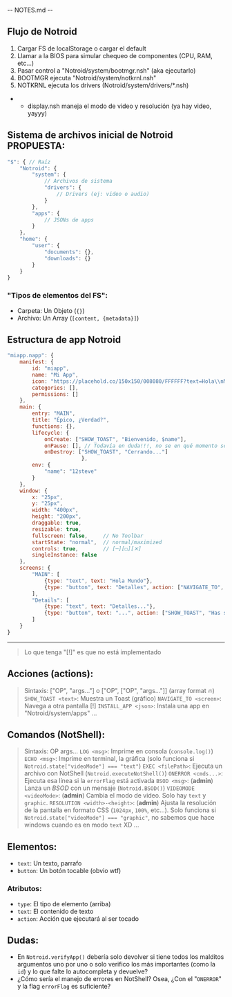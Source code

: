 -- NOTES.md --
## Flujo de Notroid
1. Cargar FS de localStorage o cargar el default
2. Llamar a la BIOS para simular chequeo de componentes (CPU, RAM, etc...)
3. Pasar control a "Notroid/system/bootmgr.nsh" (aka ejecutarlo)
4. BOOTMGR ejecuta "Notroid/system/notkrnl.nsh"
5. NOTKRNL ejecuta los drivers (Notroid/system/drivers/*.nsh)
- - display.nsh maneja el modo de video y resolución (ya hay video, yayyy)

## Sistema de archivos inicial de Notroid PROPUESTA:
```js
"$": { // Raíz
    "Notroid": {
        "system": {
            // Archivos de sistema
            "drivers": {
                // Drivers (ej: video o audio)
            }
        },
        "apps": {
            // JSONs de apps
        }
    },
    "home": {
        "user": {
            "documents": {},
            "downloads": {}
        }
    }
}
```
### "Tipos de elementos del FS":
- Carpeta: Un Objeto (`{}`)
- Archivo: Un Array  (`[content, {metadata}]`)

## Estructura de app Notroid
```js
"miapp.napp": {
    manifest: {
        id: "miapp",
        name: "Mi App",
        icon: "https://placehold.co/150x150/008080/FFFFFF?text=Hola\\nMundo",
        categories: [],
        permissions: []
    },
    main: {
        entry: "MAIN",
        title: "Épico, ¿Verdad?",
        functions: {},
        lifecycle: {
            onCreate: ["SHOW_TOAST", "Bienvenido, $name"],
            onPause: [], // Todavía en duda!!!, no se en qué momento se ejecutaría
            onDestroy: ["SHOW_TOAST", "Cerrando..."]
                        },
        env: {
            "name": "12steve"
        }
    },
    window: {
        x: "25px",
        y: "25px",
        width: "400px",
        height: "200px",
        draggable: true,
        resizable: true,
        fullscreen: false,     // No Toolbar
        startState: "normal",  // normal/maximized
        controls: true,        // [─][◻][✕]
        singleInstance: false
    },
    screens: {
        "MAIN": [
            {type: "text", text: "Hola Mundo"},
            {type: "button", text: "Detalles", action: ["NAVIGATE_TO", "Details"]}
        ],
        "Details": [
            {type: "text", text: "Detalles..."},
            {type: "button", text: "...", action: ["SHOW_TOAST", "Has sido un gran explorador, pequeño bro 🗿🔥"]}
        ]
    }
}
```
---

> Lo que tenga "[!]" es que no está implementado

## Acciones (actions):
> Sintaxis: ["OP", "args..."] o ["OP", ["OP", "args..."]] (array format 🔥)
`SHOW_TOAST <text>`: Muestra un Toast (gráfico)
`NAVIGATE_TO <screen>`: Navega a otra pantalla
[!] `INSTALL_APP <json>`: Instala una app en "Notroid/system/apps"
...

## Comandos (NotShell):
> Sintaxis: OP args...
`LOG <msg>`: Imprime en consola (`console.log()`)
`ECHO <msg>`: Imprime en terminal, la gráfica (solo funciona si `Notroid.state["videoMode"] === "text"`)
`EXEC <filePath>`: Ejecuta un archivo con NotShell (`Notroid.executeNotShell()`)
`ONERROR <cmds...>`: Ejecuta esa línea si la `errorFlag` está activada
`BSOD <msg>`: (**admin**) Lanza un *BSOD* con un mensaje (`Notroid.BSOD()`)
`VIDEOMODE <videoMode>`: (**admin**) Cambia el modo de video. Solo hay `text` y `graphic`.
`RESOLUTION <width>-<height>`: (**admin**) Ajusta la resolución de la pantalla en formato CSS (`1024px`, `100%`, etc...). Solo funciona si `Notroid.state["videoMode"] === "graphic"`, no sabemos que hace windows cuando es en modo `text` XD
...

## Elementos:
- `text`: Un texto, parrafo
- `button`: Un botón tocable (obvio wtf)

### Atributos:
- `type`: El tipo de elemento (arriba)
- `text`: El contenido de texto
- `action`: Acción que ejecutará al ser tocado

## Dudas:
- En `Notroid.verifyApp()` debería solo devolver si tiene todos los malditos argumentos uno por uno o solo verifico los más importantes (como la `id`) y lo que falte lo autocompleta y devuelve?
- ¿Cómo sería el manejo de errores en NotShell? Osea, ¿Con el "`ONERROR`" y la flag `errorFlag` es suficiente?